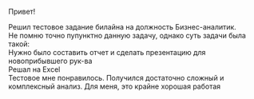 Привет!<br>

Решил тестовое задание билайна на должность Бизнес-аналитик.<br>
Не помню точно пупунктно данную задачу, однако суть задачи была такой:<br>
Нужно было составить отчет и сделать презентацию для новоприбывшего рук-ва<br>
Решал на Excel<br>
Тестовое мне понравилось. Получился достаточно сложный и комплексный анализ. Для меня, это крайне хорошая работая<br>
